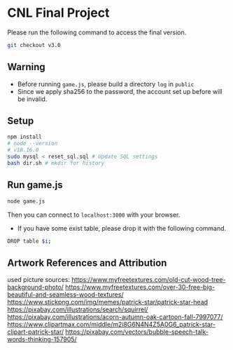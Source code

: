 # CNL Final Project
Please run the following command to access the final version.
```sh
git checkout v3.0
```
## Warning
* Before running `game.js`, please build a directory `log` in `public`
* Since we apply sha256 to the password, the account set up before will be invalid.

## Setup
```sh
npm install
# node --version
# v18.16.0
sudo mysql < reset_sql.sql # Update SQL settings
bash dir.sh # mkdir for history
```
<!--
## App.js
```sh
npm install
npm i dotenv ejs
sudo mysql < reset_sql.sql
nodemon app.js
```
-->

## Run game.js
```sh
node game.js
```

Then you can connect to `localhost:3000` with your browser.

<!-- 
* NEED .env TO SET YOUR DATABASE. Here is a sample for .env.
```
MYSQL_HOST='127.0.0.1'
MYSQL_USER='lab4'
MYSQL_PASSWORD='Squirrel1.'
MYSQL_DATABASE='ACCOUNTS'
```
* Some other settings for SQL:
```sh
CREATE DATABASE ACCOUNTS;
USE ACCOUNTS;
CREATE TABLE account(username varchar(255), password varchar(255));
INSERT INTO account (username, password) VALUES ("test", "test"); 
CREATE USER 'lab4'@'localhost' IDENTIFIED BY 'Squirrel1.';
GRANT ALL PRIVILEGES ON *.* TO 'lab4'@'localhost' WITH GRANT OPTION;
FLUSH PRIVILEGES;
```
## User & Ranking database setup
```sh
sudo mysql -u lab4 -p # Squirrel1.
show databases;
create DATABASE USR_GAME_RECORD;
use USR_GAME_RECORD;
create table single (UID varchar(255),Common varchar(255),Food varchar(255),School varchar(255),Traffic varchar(255),Sport varchar(255),Nature varchar(255),Computer varchar(255));
alter table single add column GRE varchar(255) after Computer; # For GRE
create table multi (UID varchar(255),Common varchar(255),Food varchar(255),School varchar(255),Traffic varchar(255),Sport varchar(255),Nature varchar(255),Computer varchar(255));
alter table multi add column GRE varchar(255) after Computer; # For GRE

create database Global_Ranking;
use Global_Ranking;
create table single (mode varchar(255), 1st varchar(255), 2nd varchar(255), 3rd varchar(255), 4th varchar(255), 5th varchar(255));
insert into single (mode,1st,2nd,3rd,4th,5th) values ("Common","99:99:99 -1,-1,-1","99:99:99 -1,-1,-1","99:99:99 -1,-1,-1","99:99:99 -1,-1,-1","99:99:99 -1,-1,-1"),("Food","99:99:99 -1,-1,-1","99:99:99 -1,-1,-1","99:99:99 -1,-1,-1","99:99:99 -1,-1,-1","99:99:99 -1,-1,-1"),("School","99:99:99 -1,-1,-1","99:99:99 -1,-1,-1","99:99:99 -1,-1,-1","99:99:99 -1,-1,-1","99:99:99 -1,-1,-1"),("Traffic","99:99:99 -1,-1,-1","99:99:99 -1,-1,-1","99:99:99 -1,-1,-1","99:99:99 -1,-1,-1","99:99:99 -1,-1,-1"),("Sport","99:99:99 -1,-1,-1","99:99:99 -1,-1,-1","99:99:99 -1,-1,-1","99:99:99 -1,-1,-1","99:99:99 -1,-1,-1"),("Nature","99:99:99 -1,-1,-1","99:99:99 -1,-1,-1","99:99:99 -1,-1,-1","99:99:99 -1,-1,-1","99:99:99 -1,-1,-1"),("Computer","99:99:99 -1,-1,-1","99:99:99 -1,-1,-1","99:99:99 -1,-1,-1","99:99:99 -1,-1,-1","99:99:99 -1,-1,-1");
insert into single (mode,1st,2nd,3rd,4th,5th) values ("GRE","99:99:99 -1,-1,-1","99:99:99 -1,-1,-1","99:99:99 -1,-1,-1","99:99:99 -1,-1,-1","99:99:99 -1,-1,-1"); # For GRE

create table multi (mode varchar(255), 1st varchar(255), 2nd varchar(255), 3rd varchar(255), 4th varchar(255), 5th varchar(255));
insert into multi (mode,1st,2nd,3rd,4th,5th) values ("Common","99:99:99 -1,-1,-1","99:99:99 -1,-1,-1","99:99:99 -1,-1,-1","99:99:99 -1,-1,-1","99:99:99 -1,-1,-1"),("Food","99:99:99 -1,-1,-1","99:99:99 -1,-1,-1","99:99:99 -1,-1,-1","99:99:99 -1,-1,-1","99:99:99 -1,-1,-1"),("School","99:99:99 -1,-1,-1","99:99:99 -1,-1,-1","99:99:99 -1,-1,-1","99:99:99 -1,-1,-1","99:99:99 -1,-1,-1"),("Traffic","99:99:99 -1,-1,-1","99:99:99 -1,-1,-1","99:99:99 -1,-1,-1","99:99:99 -1,-1,-1","99:99:99 -1,-1,-1"),("Sport","99:99:99 -1,-1,-1","99:99:99 -1,-1,-1","99:99:99 -1,-1,-1","99:99:99 -1,-1,-1","99:99:99 -1,-1,-1"),("Nature","99:99:99 -1,-1,-1","99:99:99 -1,-1,-1","99:99:99 -1,-1,-1","99:99:99 -1,-1,-1","99:99:99 -1,-1,-1"),("Computer","99:99:99 -1,-1,-1","99:99:99 -1,-1,-1","99:99:99 -1,-1,-1","99:99:99 -1,-1,-1","99:99:99 -1,-1,-1");
insert into multi (mode,1st,2nd,3rd,4th,5th) values ("GRE", "99:99:99 -1,-1,-1","99:99:99 -1,-1,-1","99:99:99 -1,-1,-1","99:99:99 -1,-1,-1","99:99:99 -1,-1,-1"); # For GRE
```
-->

* If you have some exist table, please drop it with the following command.
```sh
DROP table $i;
```

## Artwork References and Attribution
used picture sources:
https://www.myfreetextures.com/old-cut-wood-tree-background-photo/
https://www.myfreetextures.com/over-30-free-big-beautiful-and-seamless-wood-textures/
https://www.stickpng.com/img/memes/patrick-star/patrick-star-head
https://pixabay.com/illustrations/search/squirrel/
https://pixabay.com/illustrations/acorn-autumn-oak-cartoon-fall-7997077/
https://www.clipartmax.com/middle/m2i8G6N4N4Z5A0G6_patrick-star-clipart-patrick-star/
https://pixabay.com/vectors/bubble-speech-talk-words-thinking-157905/
